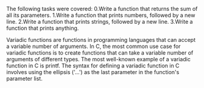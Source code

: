 The following tasks were covered:
0.Write a function that returns the sum of all its parameters.
1.Write a function that prints numbers, followed by a new line.
2.Write a function that prints strings, followed by a new line.
3.Write a function that prints anything.

Variadic functions are functions in programming languages that can accept a variable number of arguments. In C, the most common use case for variadic functions is to create functions that can take a variable number of arguments of different types. The most well-known example of a variadic function in C is printf.
The syntax for defining a variadic function in C involves using the ellipsis ('...') as the last parameter in the function's parameter list.
